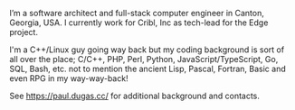 I’m a software architect and full-stack computer engineer in Canton, Georgia, USA. I currently
work for Cribl, Inc as tech-lead for the Edge project.

I'm a C++/Linux guy going way back but my coding background is sort of all over the place; 
C/C++, PHP, Perl, Python, JavaScript/TypeScript, Go, SQL, Bash, etc. not to mention the ancient
Lisp, Pascal, Fortran, Basic and even RPG in my way-way-back!

See <https://paul.dugas.cc/> for additional background and contacts.
